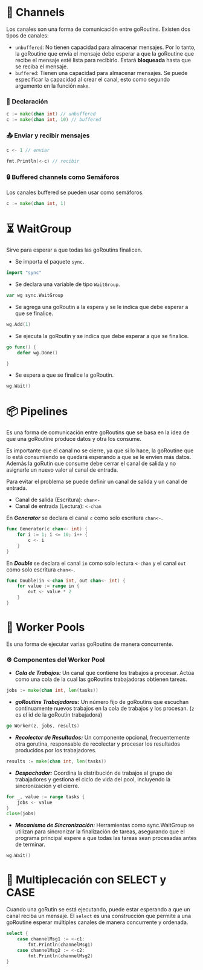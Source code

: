 # 📡 Channels

Los canales son una forma de comunicación entre goRoutins. Existen dos tipos de canales:

- `unbuffered`: No tienen capacidad para almacenar mensajes. Por lo tanto, la goRoutine que envía el mensaje debe esperar a que la goRoutine que recibe el mensaje esté lista para recibirlo. Estará <strong>bloqueada</strong> hasta que se reciba el mensaje.
- `buffered`: Tienen una capacidad para almacenar mensajes. Se puede especificar la capacidad al crear el canal, esto como segundo argumento en la función `make`.


### 📝 Declaración

```go
c := make(chan int) // unbuffered
c := make(chan int, 10) // buffered
``` 

### 📤 Enviar y recibir mensajes

```go
c <- 1 // enviar

fmt.Println(<-c) // recibir 
```

### 🔒 Buffered channels como Semáforos

Los canales buffered se pueden usar como semáforos.

```go
c := make(chan int, 1)
``` 

# ⏳ WaitGroup

Sirve para esperar a que todas las goRoutins finalicen.

-  Se importa el paquete `sync`.

```go
import "sync"
```

- Se declara una variable de tipo `WaitGroup`.

```go
var wg sync.WaitGroup
```

- Se agrega una goRoutin a la espera y se le indica que debe esperar a que se finalice.

```go
wg.Add(1)
```

- Se ejecuta la goRoutin y se indica que debe esperar a que se finalice.

```go
go func() {
	defer wg.Done()

}
```

- Se espera a que se finalice la goRoutin.

```go
wg.Wait()
```

# 📦 Pipelines

Es una forma de comunicación entre goRoutins que se basa en la idea de que una goRoutine produce datos y otra los consume.

Es importante que el canal no se cierre, ya que si lo hace, la goRoutine que lo está consumiendo se quedará esperando a que se le envíen más datos. Además la goRutin que consume debe cerrar el canal de salida y no asignarle un nuevo valor al canal de entrada.

Para evitar el problema se puede definir un canal de salida y un canal de entrada.

- Canal de salida (Escritura): `chan<-` 
- Canal de entrada (Lectura): `<-chan` 


En ***Generator*** se declara el canal `c` como solo escritura `chan<-`.
```go
func Generator(c chan<- int) {
	for i := 1; i <= 10; i++ {
		c <- i
	}
}
```

En ***Double*** se declara el canal `in` como solo lectura `<-chan` y el canal `out` como solo escritura `chan<-`.
```go
func Double(in <-chan int, out chan<- int) {
	for value := range in {
		out <- value * 2
	}
}
```

# 🧰 Worker Pools

Es una forma de ejecutar varias goRoutins de manera concurrente. 

### ⚙️ Componentes del Worker Pool

- ***Cola de Trabajos:*** Un canal que contiene los trabajos a procesar. Actúa como una cola de la cual las goRoutins trabajadoras obtienen tareas.
```go
jobs := make(chan int, len(tasks))
```	
- ***goRoutins Trabajadoras:*** Un número fijo de goRoutins que escuchan continuamente nuevos trabajos en la cola de trabajos y los procesan. (`z` es el id de la goRoutin trabajadora)
```go
go Worker(z, jobs, results)
```
- ***Recolector de Resultados:*** Un componente opcional, frecuentemente otra gorutina, responsable de recolectar y procesar los resultados producidos por los trabajadores.
```go
results := make(chan int, len(tasks))
```
- ***Despachador:*** Coordina la distribución de trabajos al grupo de trabajadores y gestiona el ciclo de vida del pool, incluyendo la sincronización y el cierre.
```go
for _, value := range tasks {
	jobs <- value
}
close(jobs)
```
- ***Mecanismo de Sincronización:*** Herramientas como sync.WaitGroup se utilizan para sincronizar la finalización de tareas, asegurando que el programa principal espere a que todas las tareas sean procesadas antes de terminar.
```go
wg.Wait()
```

# 🔄 Multiplecación con SELECT y CASE

Cuando una goRutin se está ejecutando, puede estar esperando a que un canal reciba un mensaje. El `select` es una construcción que permite a una goRoutine esperar múltiples canales de manera concurrente y ordenada.

```go
select {
	case channelMsg1 := <-c1:
		fmt.Println(channelMsg1)
	case channelMsg2 := <-c2:
		fmt.Println(channelMsg2)
}
```

